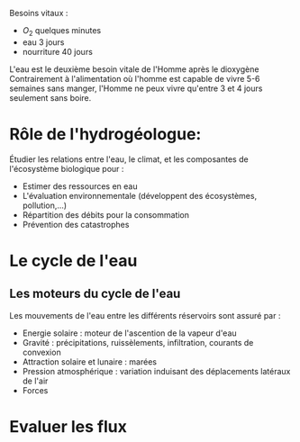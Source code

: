

Besoins vitaux :
- $O_{2}$ quelques minutes
- eau 3 jours
- nourriture 40 jours


L'eau est le deuxième besoin vitale de l'Homme après le dioxygène
Contrairement à l'alimentation où l'homme est capable de vivre 5-6 semaines sans manger, l'Homme ne peux vivre qu'entre 3 et 4 jours seulement sans boire.

# Rôle de l'hydrogéologue: 
Étudier les relations entre l'eau, le climat, et les composantes de l'écosystème biologique pour : 
- Estimer des ressources en eau
- L'évaluation environnementale (développent des écosystèmes, pollution,...)
- Répartition des débits pour la consommation 
- Prévention des catastrophes 


# Le cycle de l'eau

## Les moteurs du cycle de l'eau

Les mouvements de l'eau entre les différents réservoirs sont assuré par : 
- Energie solaire : moteur de l'ascention de la vapeur d'eau
- Gravité : précipitations, ruissèlements, infiltration, courants de convexion
- Attraction solaire et lunaire : marées
- Pression atmosphérique : variation induisant des déplacements latéraux de l'air
- Forces 



# Evaluer les flux



